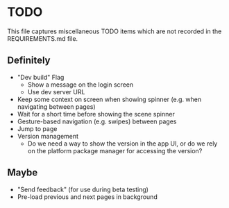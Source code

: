 # TODO

This file captures miscellaneous TODO items which are not recorded in the REQUIREMENTS.md file.

## Definitely

* "Dev build" Flag
   * Show a message on the login screen
   * Use dev server URL
* Keep some context on screen when showing spinner (e.g. when navigating between pages)
* Wait for a short time before showing the scene spinner
* Gesture-based navigation (e.g. swipes) between pages
* Jump to page
* Version management
   * Do we need a way to show the version in the app UI, or do we rely on the platform package manager for accessing the version?

## Maybe

* "Send feedback" (for use during beta testing)
* Pre-load previous and next pages in background
